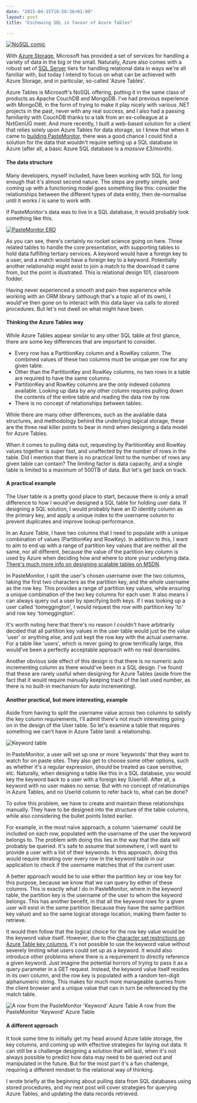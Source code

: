 ```yaml
---
date: "2015-04-15T18:58:36+01:00"
layout: post
title: "Eschewing SQL in favour of Azure Tables"

---
```


[![NoSQL comic](https://az761005.vo.msecnd.net/uploads/2015/04/nosql_expert.png)](http://geekandpoke.typepad.com/geekandpoke/2011/01/nosql.html)

With [Azure Storage](http://azure.microsoft.com/en-gb/services/storage/), Microsoft has provided a set of services for handling a variety of data in the big or the small. Naturally, Azure also comes with a robust set of [SQL Server](http://azure.microsoft.com/en-gb/services/sql-database/) tiers for handling relational data in ways we're all familiar with, but today I intend to focus on what can be achieved with Azure Storage, and in particular, so-called 'Azure Tables'.

Azure Tables is Microsoft's NoSQL offering, putting it in the same class of products as Apache CouchDB and MongoDB. I've had previous experience with MongoDB, in the form of trying to make it play nicely with various .NET projects in the past, never with any real success, and I also had a passing familiarity with CouchDB thanks to a talk from an ex-colleague at a NxtGenUG meet. And more recently, I built a web-based solution for a client that relies solely upon Azure Tables for data storage, so I knew that when it came to [building PasteMonitor](http://www.tomeggington.co.uk/pastemonitor-a-tracking-service-for-paste-sites/ "PasteMonitor: a tracking service for paste sites"), there was a good chance I could find a solution for the data that wouldn't require setting up a SQL database in Azure (after all, a basic Azure SQL database is a _massive_ £3/month).

#### The data structure

Many developers, myself included, have been working with SQL for long enough that it's almost second nature. The steps are pretty simple, and coming up with a functioning model goes something like this: consider the relationships between the different types of data entity, then de-normalise until it works / is sane to work with.

If PasteMonitor's data was to live in a SQL database, it would probably look something like this.

[![PasteMonitor ERD](https://az761005.vo.msecnd.net/uploads/2015/04/pastemonitor_erd.png)](https://az761005.vo.msecnd.net/uploads/2015/04/pastemonitor_erd.png)

As you can see, there's certainly no rocket science going on here. Three related tables to handle the core presentation, with supporting tables to hold data fulfilling tertiary services. A keyword would have a foreign key to a user, and a match would have a foreign key to a keyword. Potentially another relationship might exist to join a match to the download it came from, but the point is illustrated. This is relational design 101, classroom fodder.

Having never experienced a smooth and pain-free experience while working with an ORM library (although that's a topic all of its own), I would've then gone on to interact with this data layer via calls to stored procedures. But let's not dwell on what might have been.

#### Thinking the Azure Tables way

While Azure Tables appear similar to any other SQL table at first glance, there are some key differences that are important to consider.

*   Every row has a PartitionKey column and a RowKey column. The combined values of these two columns must be unique per row for any given table.
*   Other than the PartitionKey and RowKey columns, no two rows in a table are required to have the same columns.
*   PartitionKey and RowKey columns are the only indexed columns available. Looking up data by any other column requires pulling down the contents of the entire table and reading the data row by row.
*   There is no concept of relationships between tables.

While there are many other differences, such as the available data structures, and methodology behind the underlying logical storage, these are the three real killer points to bear in mind when designing a data model for Azure Tables.

When it comes to pulling data out, requesting by PartitionKey and RowKey values together is super fast, and unaffected by the number of rows in the table. Did I mention that there is no practical limit to the number of rows any given table can contain? The limiting factor is data capacity, and a single table is limited to a maximum of 500TB of data. But let's get back on track.

#### A practical example

The User table is a pretty good place to start, because there is only a small difference to how I would've designed a SQL table for holding user data. If designing a SQL solution, I would probably have an ID identity column as the primary key, and apply a unique index to the username column to prevent duplicates and improve lookup performance.

In an Azure Table, I have two columns that I need to populate with a unique combination of values (PartitionKey and RowKey). In addition to this, I want to aim to end up with a range of partition key values that are neither all the same, nor all different, because the value of the partition key column is used by Azure when deciding how and where to store your underlying data. [There's much more info on designing scalable tables on MSDN](https://msdn.microsoft.com/en-us/library/azure/hh508997.aspx).

In PasteMonitor, I split the user's chosen username over the two columns, taking the first two characters as the partition key, and the whole username as the row key. This provides a range of partition key values, while ensuring a unique combination of the two key columns for each user. It also means I can always query out a user by specifying both keys. If I was looking up a user called 'tomeggington', I would request the row with partition key 'to' and row key 'tomeggington'.

It's worth noting here that there's no reason I couldn't have arbitrarily decided that all partition key values in the user table would just be the value 'user' or anything else, and just kept the row key with the actual username. For a table like 'users', which is never going to grow terrifically large, this would've been a perfectly acceptable approach with no real downsides.

Another obvious side effect of this design is that there is no numeric auto incrementing column as there would've been in a SQL design. I've found that these are rarely useful when designing for Azure Tables (aside from the fact that it would require manually keeping track of the last used number, as there is no built-in mechanism for auto incrementing).

#### Another practical, but more interesting, example

Aside from having to split the username value across two columns to satisfy the key column requirements, I'll admit there's not much interesting going on in the design of the User table. So let's examine a table that requires something we can't have in Azure Table land: a relationship.

![Keyword table](https://az761005.vo.msecnd.net/uploads/2015/04/keyword_table.png)

In PasteMonitor, a user will set up one or more 'keywords' that they want to watch for on paste sites. They also get to choose some other options, such as whether it's a regular expression, should be treated as case sensitive, etc. Naturally, when designing a table like this in a SQL database, you would key the keyword back to a user with a foreign key (UserId). After all, a keyword with no user makes no sense. But with no concept of relationships in Azure Tables, and no UserId column to refer back to, what can be done?

To solve this problem, we have to create and maintain these relationships manually. They have to be designed into the structure of the table columns, while also considering the bullet points listed earlier.

For example, in the most naïve approach, a column 'username' could be included on each row, populated with the username of the user the keyword belongs to. The problem with doing this lies in the way that the data will probably be queried. It's safe to assume that somewhere, I will want to provide a user with a list of their keywords. In this approach, doing this would require iterating over every row in the keyword table in our application to check if the username matches that of the current user.

A better approach would be to use either the partition key or row key for this purpose, because we know that we can query by either of these columns. This is exactly what I do in PasteMonitor, where in the keyword table, the partition key is the username of the user to whom the keyword belongs. This has another benefit, in that all the keyword rows for a given user will exist in the same partition (because they have the same partition key value) and so the same logical storage location, making them faster to retrieve.

It would then follow that the logical choice for the row key value would be the keyword value itself. However, due to the [character set restrictions on Azure Table key columns](https://msdn.microsoft.com/library/azure/dd179338.aspx), it's not possible to use the keyword value without severely limiting what users could set up as a keyword. It would also introduce other problems where there is a requirement to directly reference a given keyword. Just imagine the potential horrors of trying to pass it as a query parameter in a GET request. Instead, the keyword value itself resides in its own column, and the row key is populated with a random ten-digit alphanumeric string. This makes for much more manageable queries from the client browser and a unique value that can in turn be referenced by the match table.

![A row from the PasteMonitor 'Keyword' Azure Table](https://az761005.vo.msecnd.net/uploads/2015/04/keyword_row.png) A row from the PasteMonitor 'Keyword' Azure Table

#### A different approach

It took some time to initially get my head around Azure table storage, the key columns, and coming up with effective strategies for laying out data. It can still be a challenge designing a solution that will last, when it's not always possible to predict how data may need to be queried out and manipulated in the future. But for the most part it's a fun challenge, requiring a different mindset to the relational way of thinking.

I wrote briefly at the beginning about pulling data from SQL databases using stored procedures, and my next post will cover strategies for querying Azure Tables, and updating the data records retrieved.